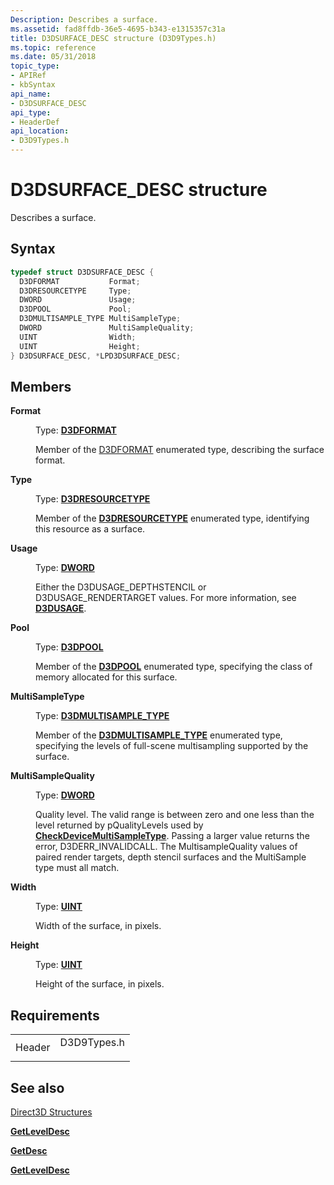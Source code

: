 ```yaml
---
Description: Describes a surface.
ms.assetid: fad8ffdb-36e5-4695-b343-e1315357c31a
title: D3DSURFACE_DESC structure (D3D9Types.h)
ms.topic: reference
ms.date: 05/31/2018
topic_type:
- APIRef
- kbSyntax
api_name:
- D3DSURFACE_DESC
api_type:
- HeaderDef
api_location:
- D3D9Types.h
---
```


# D3DSURFACE\_DESC structure

Describes a surface.

## Syntax


```C++
typedef struct D3DSURFACE_DESC {
  D3DFORMAT           Format;
  D3DRESOURCETYPE     Type;
  DWORD               Usage;
  D3DPOOL             Pool;
  D3DMULTISAMPLE_TYPE MultiSampleType;
  DWORD               MultiSampleQuality;
  UINT                Width;
  UINT                Height;
} D3DSURFACE_DESC, *LPD3DSURFACE_DESC;
```



## Members

<dl> <dt>

**Format**
</dt> <dd>

Type: **[D3DFORMAT](d3dformat.md)**

</dd> <dd>

Member of the [D3DFORMAT](d3dformat.md) enumerated type, describing the surface format.

</dd> <dt>

**Type**
</dt> <dd>

Type: **[**D3DRESOURCETYPE**](./d3dresourcetype.md)**

</dd> <dd>

Member of the [**D3DRESOURCETYPE**](./d3dresourcetype.md) enumerated type, identifying this resource as a surface.

</dd> <dt>

**Usage**
</dt> <dd>

Type: **[**DWORD**](../winprog/windows-data-types.md)**

</dd> <dd>

Either the D3DUSAGE\_DEPTHSTENCIL or D3DUSAGE\_RENDERTARGET values. For more information, see [**D3DUSAGE**](d3dusage.md).

</dd> <dt>

**Pool**
</dt> <dd>

Type: **[**D3DPOOL**](./d3dpool.md)**

</dd> <dd>

Member of the [**D3DPOOL**](./d3dpool.md) enumerated type, specifying the class of memory allocated for this surface.

</dd> <dt>

**MultiSampleType**
</dt> <dd>

Type: **[**D3DMULTISAMPLE\_TYPE**](./d3dmultisample-type.md)**

</dd> <dd>

Member of the [**D3DMULTISAMPLE\_TYPE**](./d3dmultisample-type.md) enumerated type, specifying the levels of full-scene multisampling supported by the surface.

</dd> <dt>

**MultiSampleQuality**
</dt> <dd>

Type: **[**DWORD**](../winprog/windows-data-types.md)**

</dd> <dd>

Quality level. The valid range is between zero and one less than the level returned by pQualityLevels used by [**CheckDeviceMultiSampleType**](/windows/win32/api/d3d9/nf-d3d9-idirect3d9-checkdevicemultisampletype). Passing a larger value returns the error, D3DERR\_INVALIDCALL. The MultisampleQuality values of paired render targets, depth stencil surfaces and the MultiSample type must all match.

</dd> <dt>

**Width**
</dt> <dd>

Type: **[**UINT**](../winprog/windows-data-types.md)**

</dd> <dd>

Width of the surface, in pixels.

</dd> <dt>

**Height**
</dt> <dd>

Type: **[**UINT**](../winprog/windows-data-types.md)**

</dd> <dd>

Height of the surface, in pixels.

</dd> </dl>

## Requirements



|                   |                                                                                        |
|-------------------|----------------------------------------------------------------------------------------|
| Header<br/> | <dl> <dt>D3D9Types.h</dt> </dl> |



## See also

<dl> <dt>

[Direct3D Structures](dx9-graphics-reference-d3d-structures.md)
</dt> <dt>

[**GetLevelDesc**](/windows/win32/api/d3d9helper/nf-d3d9helper-idirect3dcubetexture9-getleveldesc)
</dt> <dt>

[**GetDesc**](/windows/win32/api/d3d9helper/nf-d3d9helper-idirect3dsurface9-getdesc)
</dt> <dt>

[**GetLevelDesc**](/windows/win32/api/d3d9helper/nf-d3d9helper-idirect3dcubetexture9-getleveldesc)
</dt> </dl>

 

 